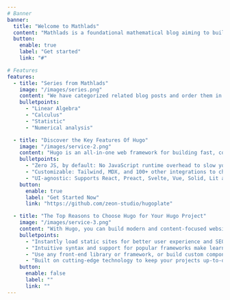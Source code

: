 ```yaml
---
# Banner
banner:
  title: "Welcome to Mathlads"
  content: "Mathlads is a foundational mathematical blog aiming to build knowledge from the ground up to broader topics such as AI and ML."
  button:
    enable: true
    label: "Get started"
    link: "#"

# Features
features:
  - title: "Series from Mathlads"
    image: "/images/series.png"
    content: "We have categorized related blog posts and order them in ascending complexity order. Pick a series that you are interested in!"
    bulletpoints:
      - "Linear Algebra"
      - "Calculus"
      - "Statistic"
      - "Numerical analysis"

  - title: "Discover the Key Features Of Hugo"
    image: "/images/service-2.png"
    content: "Hugo is an all-in-one web framework for building fast, content-focused websites. It offers a range of exciting features for developers and website creators. Some of the key features are:"
    bulletpoints:
      - "Zero JS, by default: No JavaScript runtime overhead to slow you down."
      - "Customizable: Tailwind, MDX, and 100+ other integrations to choose from."
      - "UI-agnostic: Supports React, Preact, Svelte, Vue, Solid, Lit and more."
    button:
      enable: true
      label: "Get Started Now"
      link: "https://github.com/zeon-studio/hugoplate"

  - title: "The Top Reasons to Choose Hugo for Your Hugo Project"
    image: "/images/service-3.png"
    content: "With Hugo, you can build modern and content-focused websites without sacrificing performance or ease of use."
    bulletpoints:
      - "Instantly load static sites for better user experience and SEO."
      - "Intuitive syntax and support for popular frameworks make learning and using Hugo a breeze."
      - "Use any front-end library or framework, or build custom components, for any project size."
      - "Built on cutting-edge technology to keep your projects up-to-date with the latest web standards."
    button:
      enable: false
      label: ""
      link: ""
---
```

